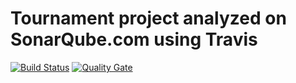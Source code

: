 # Tournament project analyzed on SonarQube.com using Travis
[![Build Status](https://travis-ci.org/idriss92/tournament.svg?branch=master)](https://travis-ci.org/idriss92/tournament) [![Quality Gate](https://sonarqube.com/api/badges/gate?key=tournamentKey)](https://sonarqube.com/dashboard/index/tournamentKey)
